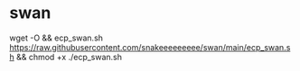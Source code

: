 # swan
wget -O && ecp_swan.sh https://raw.githubusercontent.com/snakeeeeeeeee/swan/main/ecp_swan.sh && chmod +x ./ecp_swan.sh
